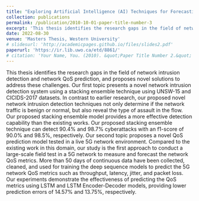```yaml
---
title: "Exploring Artificial Intelligence (AI) Techniques for Forecasting Network Traffic: Network QoS and Security Perspectives"
collection: publications
permalink: /publication/2010-10-01-paper-title-number-3
excerpt: 'This thesis identifies the research gaps in the field of network intrusion detection and network QoS prediction, and proposes novel solutions to address these challenges.'
date: 2022-08-30
venue: 'Masters Thesis, Western University'
# slidesurl: 'http://academicpages.github.io/files/slides2.pdf'
paperurl: 'https://ir.lib.uwo.ca/etd/8861/'
# citation: 'Your Name, You. (2010). &quot;Paper Title Number 2.&quot; <i>Journal 1</i>. 1(2).'
---
```


This thesis identifies the research gaps in the field of network intrusion detection and network QoS prediction, and proposes novel solutions to address these challenges. Our first topic presents a novel network intrusion detection system using a stacking ensemble technique using UNSW-15 and CICIDS-2017 datasets. In contrast to earlier research, our proposed novel network intrusion detection techniques not only determine if the network traffic is benign or normal, but also reveal the type of assault in the flow. Our proposed stacking ensemble model provides a more effective detection capability than the existing works. Our proposed stacking ensemble technique can detect 90.4% and 98.7% cyberattacks with an f1-score of 90.0% and 98.5%, respectively. Our second topic proposes a novel QoS prediction model tested in a live 5G network environment. Compared to the existing work in this domain, our study is the first approach to conduct a large-scale field test in a 5G network to measure and forecast the network QoS metrics. More than 50 days of continuous data have been collected, cleaned, and used for training the deep sequence models to predict the 5G network QoS metrics such as throughput, latency, jitter, and packet loss. Our experiments demonstrate the effectiveness of predicting the QoS metrics using LSTM and LSTM Encoder-Decoder models, providing lower prediction errors of 14.57% and 13.75%, respectively.